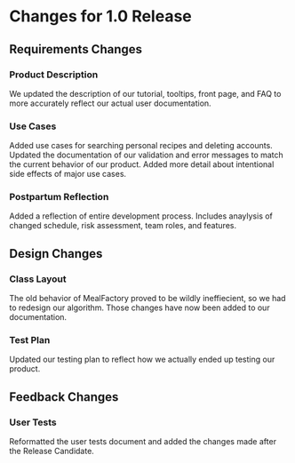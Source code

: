 # Changes for 1.0 Release

## Requirements Changes

### Product Description

We updated the description of our tutorial, tooltips, front page, and FAQ to more accurately reflect our actual user documentation.

### Use Cases

Added use cases for searching personal recipes and deleting accounts. Updated the documentation of our validation and error messages to match the current behavior of our product. Added more detail about intentional side effects of major use cases.

### Postpartum Reflection

Added a reflection of entire development process. Includes anaylysis of changed schedule, risk assessment, team roles, and features.

## Design Changes

### Class Layout

The old behavior of MealFactory proved to be wildly ineffiecient, so we had to redesign our algorithm. Those changes have now been added to our documentation.

### Test Plan

Updated our testing plan to reflect how we actually ended up testing our product.

## Feedback Changes

### User Tests

Reformatted the user tests document and added the changes made after the Release Candidate.
